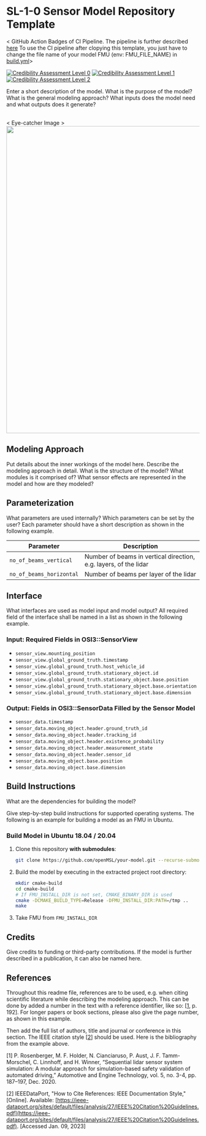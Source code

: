 # SL-1-0 Sensor Model Repository Template

< GitHub Action Badges of CI Pipeline.
The pipeline is further described [here](https://github.com/openMSL/sensor_model_testing/blob/main/doc/test_architecture.md)
To use the CI pipeline after clopying this template, you just have to change the file name of your model FMU (env: FMU_FILE_NAME) in [build.yml](.github/workflows/build.yml)>

[![Credibility Assessment Level 0](../../actions/workflows/cl0.yml/badge.svg)](https://github.com/openMSL/sl-1-5-sensor-model-testing/blob/main/doc/test_architecture.md#cl-0-license-check)
[![Credibility Assessment Level 1](../../actions/workflows/cl1.yml/badge.svg)](https://github.com/openMSL/sl-1-5-sensor-model-testing/blob/main/doc/test_architecture.md#cl-1-code-verification)
[![Credibility Assessment Level 2](../../actions/workflows/cl2.yml/badge.svg)](https://github.com/openMSL/sl-1-5-sensor-model-testing/blob/main/doc/test_architecture.md#cl-2-qualitative-verification)

Enter a short description of the model.
What is the purpose of the model?
What is the general modeling approach?
What inputs does the model need and what outputs does it generate?
<br><br>

< Eye-catcher Image >
<img src="doc/img/model_video.gif" width="800" />

## Modeling Approach

Put details about the inner workings of the model here.
Describe the modeling approach in detail.
What is the structure of the model?
What modules is it comprised of?
What sensor effects are represented in the model and how are they modeled?

## Parameterization

What parameters are used internally?
Which parameters can be set by the user?
Each parameter should have a short description as shown in the following example.

| Parameter                      | Description                                                         |
| ------------------------------ | ------------------------------------------------------------------- |
| `no_of_beams_vertical`         | Number of beams in vertical direction, e.g. layers, of the lidar    |
| `no_of_beams_horizontal`       | Number of beams per layer of the lidar                              |

## Interface

What interfaces are used as model input and model output?
All required field of the interface shall be named in a list as shown in the following example.

### Input: Required Fields in OSI3::SensorView

* `sensor_view.mounting_position`
* `sensor_view.global_ground_truth.timestamp`
* `sensor_view.global_ground_truth.host_vehicle_id`
* `sensor_view.global_ground_truth.stationary_object.id`
* `sensor_view.global_ground_truth.stationary_object.base.position`
* `sensor_view.global_ground_truth.stationary_object.base.orientation`
* `sensor_view.global_ground_truth.stationary_object.base.dimension`

### Output: Fields in OSI3::SensorData Filled by the Sensor Model

* `sensor_data.timestamp`
* `sensor_data.moving_object.header.ground_truth_id`
* `sensor_data.moving_object.header.tracking_id`
* `sensor_data.moving_object.header.existence_probability`
* `sensor_data.moving_object.header.measurement_state`
* `sensor_data.moving_object.header.sensor_id`
* `sensor_data.moving_object.base.position`
* `sensor_data.moving_object.base.dimension`

## Build Instructions

What are the dependencies for building the model?

Give step-by-step build instructions for supported operating systems.
The following is an example for building a model as an FMU in Ubuntu.

### Build Model in Ubuntu 18.04 / 20.04

1. Clone this repository **with submodules**:

    ```bash
    git clone https://github.com/openMSL/your-model.git --recurse-submodules
    ```

2. Build the model by executing in the extracted project root directory:

    ```bash
    mkdir cmake-build
    cd cmake-build
    # If FMU_INSTALL_DIR is not set, CMAKE_BINARY_DIR is used
    cmake -DCMAKE_BUILD_TYPE=Release -DFMU_INSTALL_DIR:PATH=/tmp ..
    make
    ```

3. Take FMU from `FMU_INSTALL_DIR`

## Credits

Give credits to funding or third-party contributions.
If the model is further described in a publication, it can also be named here.

## References

Throughout this readme file, references are to be used, e.g. when citing scientific literature while describing the modeling approach.
This can be done by added a number in the text with a reference identifier, like so: [[1](#Rosenberger2020)</sup>, p. 192].
For longer papers or book sections, please also give the page number, as shown in this example.

Then add the full list of authors, title and journal or conference in this section.
The IEEE citation style [[2](#IEEEStyle)</sup>] should be used.
Here is the bibliography from the example above.

<a name="Rosenberger2020">[1]</a>
P. Rosenberger, M. F. Holder, N. Cianciaruso, P. Aust, J. F. Tamm-Morschel, C. Linnhoff, and H. Winner,
“Sequential lidar sensor system simulation: A modular approach for simulation-based safety validation of automated driving,”
Automotive and Engine Technology, vol. 5, no. 3-4, pp. 187–197, Dec. 2020.

<a name="IEEEStyle">[2]</a>
IEEEDataPort,
"How to Cite References: IEEE Documentation Style,"
[Online]. Available:
[https://ieee-dataport.org/sites/default/files/analysis/27/IEEE%20Citation%20Guidelines.pdf](https://ieee-dataport.org/sites/default/files/analysis/27/IEEE%20Citation%20Guidelines.pdf).
[Accessed Jan. 09, 2023]
